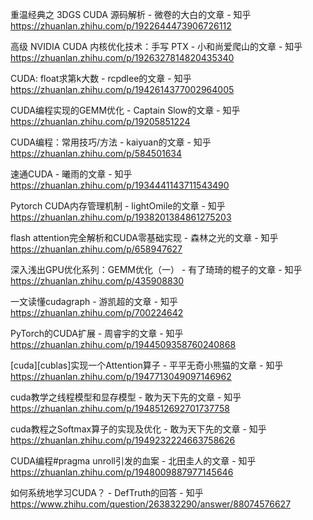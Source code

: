 


重温经典之 3DGS CUDA 源码解析 - 微卷的大白的文章 - 知乎
https://zhuanlan.zhihu.com/p/1922644473906726112

高级 NVIDIA CUDA 内核优化技术：手写 PTX - 小和尚爱爬山的文章 - 知乎
https://zhuanlan.zhihu.com/p/1926327814820435340

CUDA: float求第k大数 - rcpdlee的文章 - 知乎
https://zhuanlan.zhihu.com/p/1942614377002964005

CUDA编程实现的GEMM优化 - Captain Slow的文章 - 知乎
https://zhuanlan.zhihu.com/p/19205851224

CUDA编程：常用技巧/方法 - kaiyuan的文章 - 知乎
https://zhuanlan.zhihu.com/p/584501634

速通CUDA - 曦雨的文章 - 知乎
https://zhuanlan.zhihu.com/p/1934441143711543490

Pytorch CUDA内存管理机制 - lightOmile的文章 - 知乎
https://zhuanlan.zhihu.com/p/1938201384861275203

flash attention完全解析和CUDA零基础实现 - 森林之光的文章 - 知乎
https://zhuanlan.zhihu.com/p/658947627

深入浅出GPU优化系列：GEMM优化（一） - 有了琦琦的棍子的文章 - 知乎
https://zhuanlan.zhihu.com/p/435908830

一文读懂cudagraph - 游凯超的文章 - 知乎
https://zhuanlan.zhihu.com/p/700224642

PyTorch的CUDA扩展 - 周睿宇的文章 - 知乎
https://zhuanlan.zhihu.com/p/1944509358760240868

[cuda][cublas]实现一个Attention算子 - 平平无奇小熊猫的文章 - 知乎
https://zhuanlan.zhihu.com/p/1947713049097146962

cuda教学之线程模型和显存模型 - 敢为天下先的文章 - 知乎
https://zhuanlan.zhihu.com/p/1948512692701737758

cuda教程之Softmax算子的实现及优化 - 敢为天下先的文章 - 知乎
https://zhuanlan.zhihu.com/p/1949232224663758626

CUDA编程#pragma unroll引发的血案 - 北田圭人的文章 - 知乎
https://zhuanlan.zhihu.com/p/1948009887977145646

如何系统地学习CUDA？ - DefTruth的回答 - 知乎
https://www.zhihu.com/question/263832290/answer/88074576627

